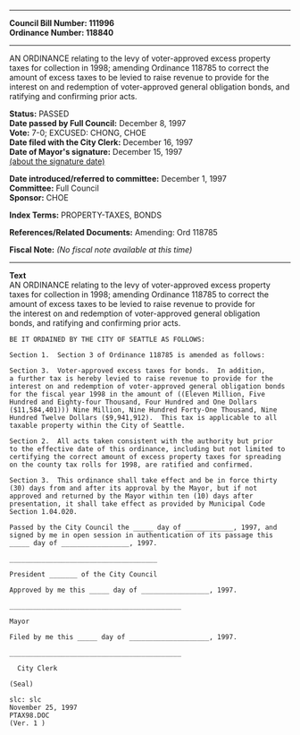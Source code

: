 * * * * *  
  
**Council Bill Number: [](#h0)[](#h2)111996**   
**Ordinance Number: 118840**  
  
* * * * *  
  
AN ORDINANCE relating to the levy of voter-approved excess property taxes for collection in 1998; amending Ordinance 118785 to correct the amount of excess taxes to be levied to raise revenue to provide for the interest on and redemption of voter-approved general obligation bonds, and ratifying and confirming prior acts.  
  
**Status:** PASSED   
**Date passed by Full Council:** December 8, 1997   
**Vote:** 7-0; EXCUSED: CHONG, CHOE   
**Date filed with the City Clerk:** December 16, 1997   
**Date of Mayor's signature:** December 15, 1997   
[(about the signature date)](/~public/approvaldate.htm)   
  
  
**Date introduced/referred to committee:** December 1, 1997   
**Committee:** Full Council   
**Sponsor:** CHOE   
  
**Index Terms:** PROPERTY-TAXES, BONDS  
  
**References/Related Documents:** Amending: Ord 118785  
  
**Fiscal Note:** *(No fiscal note available at this time)*  
  
* * * * *  
  
**Text**  
    AN ORDINANCE relating to the levy of voter-approved excess property  
    taxes for collection in 1998; amending Ordinance 118785 to correct the  
    amount of excess taxes to be levied to raise revenue to provide for  
    the interest on and redemption of voter-approved general obligation  
    bonds, and ratifying and confirming prior acts.  
  
    BE IT ORDAINED BY THE CITY OF SEATTLE AS FOLLOWS:  
  
    Section 1.  Section 3 of Ordinance 118785 is amended as follows:  
  
    Section 3.  Voter-approved excess taxes for bonds.  In addition,  
    a further tax is hereby levied to raise revenue to provide for the  
    interest on and redemption of voter-approved general obligation bonds  
    for the fiscal year 1998 in the amount of ((Eleven Million, Five  
    Hundred and Eighty-four Thousand, Four Hundred and One Dollars  
    ($11,584,401))) Nine Million, Nine Hundred Forty-One Thousand, Nine  
    Hundred Twelve Dollars ($9,941,912).  This tax is applicable to all  
    taxable property within the City of Seattle.  
  
    Section 2.  All acts taken consistent with the authority but prior  
    to the effective date of this ordinance, including but not limited to  
    certifying the correct amount of excess property taxes for spreading  
    on the county tax rolls for 1998, are ratified and confirmed.  
  
    Section 3.  This ordinance shall take effect and be in force thirty  
    (30) days from and after its approval by the Mayor, but if not  
    approved and returned by the Mayor within ten (10) days after  
    presentation, it shall take effect as provided by Municipal Code  
    Section 1.04.020.  
  
    Passed by the City Council the _____ day of ____________, 1997, and  
    signed by me in open session in authentication of its passage this  
    _____ day of _________________, 1997.  
  
    _____________________________________  
  
    President _______ of the City Council  
  
    Approved by me this _____ day of _________________, 1997.  
  
    ___________________________________________  
  
    Mayor  
  
    Filed by me this _____ day of ____________________, 1997.  
  
    ___________________________________________  
  
      City Clerk  
  
    (Seal)  
  
    slc: slc  
    November 25, 1997  
    PTAX98.DOC  
    (Ver. 1 )  
